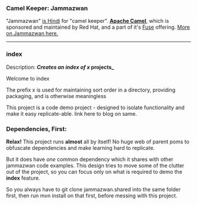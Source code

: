 ### Camel Keeper: Jammazwan

"Jammazwan" [is Hindi](https://books.google.com/books?id=_kWROaer5UsC&pg=PA1138&lpg=PA1138&dq=jammazwan+camel+keeper+hindi&source=bl&ots=7FaF5BXK_F&sig=Cg-U5ORP3dHrFycaCFvo34GdpZ0&hl=en&sa=X&ved=0ahUKEwj8v4OV3YbNAhVjpIMKHSYUB_oQ6AEIHDAA#v=onepage&q=jammazwan%20camel%20keeper%20hindi&f=false) for "camel keeper". [**Apache Camel**](http://camel.apache.org/), which is sponsored and maintained by Red Hat, and a part of it's [Fuse](https://www.redhat.com/en/technologies/jboss-middleware/fuse) offering. [More on Jammazwan here.](https://betterologist.net/2016/05/jammazwan-projec…ing-apache-camel/)

---

### index

Description: **_Creates an index of x_ projects_**

Welcome to index

The prefix x is used for maintaining sort order in a directory, providing packaging, and is otherwise meaningless

This project is a code demo project - designed to isolate functionality and make it easy replicate-able. link here to blog on same.


### Dependencies, First:

__Relax!__ This project runs __almost__ all by itself! No huge web of parent poms to obfuscate dependencies and make learning hard to replicate.

But it does have *one* common dependency which it shares with other jammazwan code examples. 
This design tries to move some of the clutter out of the project, 
so you can focus only on what is required to demo the **index** feature.

So you always have to git clone jammazwan.shared into the same folder first, 
then run mvn install on that first, before messing with this project.